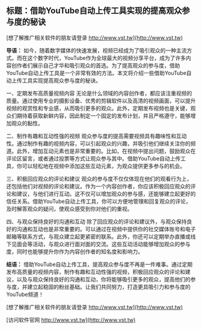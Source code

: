 ## **标题：借助YouTube自动上传工具实现的提高观众参与度的秘诀**

[想了解推广相关软件的朋友请登录 http://www.vst.tw](http://www.vst.tw)

**导语：**
如今，随着数字媒体的快速发展，视频已经成为了吸引观众的一种主流方式。而在这个数字时代，YouTube作为全球最大的视频分享平台，成为了许多内容创作者们展示自己才华和吸引观众的首选。为了提高观众的参与度，借助YouTube自动上传工具是一个非常有效的方法。本文将介绍一些借助YouTube自动上传工具实现提高观众参与度的秘诀。

一、定期发布高质量视频内容
无论是什么领域的内容创作者，都应该注重视频的质量。通过使用专业的摄影设备、优秀的剪辑软件以及高清的视频画面，可以提升视频的观赏性和专业感，从而吸引更多的观众。此外，定期发布视频也是关键，观众们期待着获取新鲜内容，因此制定一个固定的发布计划，并且严格遵守，能够增加观众的黏性。

二、制作有趣和互动性强的视频
观众参与度的提高需要视频具有趣味性和互动性。通过制作有趣的视频内容，可以引起观众的兴趣，并吸引他们继续关注你的频道。此外，增加互动元素也是非常重要的。比如，在视频中提出问题，鼓励观众在评论区留言，或者通过投票等方式让观众参与其中。借助YouTube自动上传工具，你可以轻松地在视频中添加这些互动元素，为观众提供更多参与的机会。

三、积极回应观众的评论和建议
观众的参与度不仅仅体现在他们的观看行为上，还包括他们对视频的评论和建议。作为一个内容创作者，你应该积极回应观众的评论和建议，与他们进行互动。这不仅可以增加观众的参与感，还能够建立起更好的信任关系。借助YouTube自动上传工具，你可以方便地管理和回复观众的评论，及时解答观众的疑问，使观众感受到你对他们的重视。

四、与观众保持良好的沟通和互动
除了回应观众的评论和建议外，与观众保持良好的沟通和互动也是非常重要的。可以通过在视频中提供你的社交媒体账号和电子邮箱等联系方式，与观众建立起更紧密的联系。此外，你还可以定期举办直播或线下见面会等活动，与观众进行面对面的交流。这些互动活动能够增加观众的参与度，同时也能够提升你作为内容创作者的知名度和影响力。

**结语：**
借助YouTube自动上传工具，提高观众参与度不再是一件难事。通过定期发布高质量的视频内容，制作有趣和互动性强的视频，积极回应观众的评论和建议，以及与观众保持良好的沟通和互动，你将能够吸引更多的观众，提高他们的参与度，并建立起稳固的粉丝基础。让我们共同努力，打造更具吸引力和参与度的YouTube频道！

[想了解推广相关软件的朋友请登录 http://www.vst.tw](http://www.vst.tw)


[访问软件官网 http://www.vst.tw](http://www.vst.tw)
